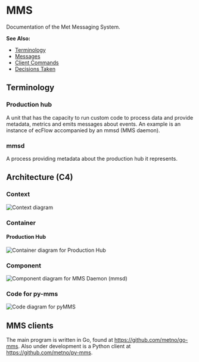 # MMS
Documentation of the Met Messaging System.

**See Also:**

* [Terminology](terminology.md)
* [Messages](messages.md)
* [Client Commands](client_commands.md)
* [Decisions Taken](decisions_taken.md)

## Terminology

### Production hub

A unit that has the capacity to run custom code to process data and provide metadata, metrics and emits messages about events. An example is an instance of ecFlow accompanied by
an mmsd (MMS daemon).

### mmsd
A process providing metadata about the production hub it represents.

## Architecture (C4)

### Context
![Context diagram](http://www.plantuml.com/plantuml/proxy?cache=no&src=https://raw.githubusercontent.com/metno/MMS/master/architecture/context.puml)

### Container

#### Production Hub
![Container diagram for Production Hub](http://www.plantuml.com/plantuml/proxy?cache=no&src=https://raw.githubusercontent.com/metno/MMS/master/architecture/container.puml)

### Component
![Component diagram for MMS Daemon (mmsd)](http://www.plantuml.com/plantuml/proxy?cache=no&src=https://raw.githubusercontent.com/metno/MMS/master/architecture/component.puml)

### Code for py-mms
![Code diagram for pyMMS](http://www.plantuml.com/plantuml/proxy?cache=no&src=https://raw.githubusercontent.com/metno/MMS/master/architecture/code.puml)


## MMS clients

The main program is written in Go, found at https://github.com/metno/go-mms.
Also under development is a Python client at https://github.com/metno/py-mms.
